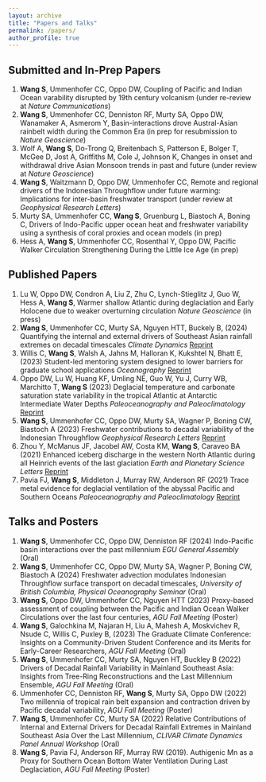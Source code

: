 ```yaml
---
layout: archive
title: "Papers and Talks"
permalink: /papers/
author_profile: true
---
```


## Submitted and In-Prep Papers

1.  **Wang S**, Ummenhofer CC, Oppo DW, Coupling of Pacific and Indian Ocean varability disrupted by 19th century volcanism (under re-review at *Nature Communications*)
2. **Wang S**, Ummenhofer CC, Denniston RF, Murty SA, Oppo DW, Wanamaker A, Asmerom Y, Basin-interactions drove Austral-Asian rainbelt width during the Common Era (in prep for resubmission to *Nature Geoscience*)
3. Wolf A, **Wang S**, Do-Trong Q, Breitenbach S, Patterson E, Bolger T, McGee D, Jost A, Griffiths M, Cole J, Johnson K, Changes in onset and withdrawal drive Asian Monsoon trends in past and future (under review at *Nature Geoscience*)
4.  **Wang S**, Waitzmann D, Oppo DW, Ummenhofer CC, Remote and regional drivers of the Indonesian Throughflow under future warming: Implications for inter-basin freshwater transport (under review at *Geophysical Research Letters*)
5.  Murty SA, Ummenhofer CC, **Wang S**, Gruenburg L, Biastoch A, Boning C, Drivers of Indo-Pacific upper ocean heat and freshwater variability using a synthesis of coral proxies and ocean models (in prep)
6.  Hess A, **Wang S**, Ummenhofer CC, Rosenthal Y, Oppo DW, Pacific Walker Circulation Strengthening During the Little Ice Age (in prep)

## Published Papers

1. Lu W, Oppo DW, Condron A, Liu Z, Zhu C, Lynch-Stieglitz J, Guo W, Hess A, **Wang S**, Warmer shallow Atlantic during deglaciation and Early Holocene due to weaker overturning circulation *Nature Geoscience* (in press)
2.  **Wang S**, Ummenhofer CC, Murty SA, Nguyen HTT, Buckely B, (2024) Quantifying the internal and external drivers of Southeast Asian rainfall extremes on decadal timescales *Climate Dynamics* [Reprint](https://link.springer.com/article/10.1007/s00382-024-07412-x)
3. Willis C, **Wang S**, Walsh A, Jahns M, Halloran K, Kukshtel N, Bhatt E, (2023) Student-led mentoring system designed to lower barriers for graduate school applications *Oceanography* [Reprint](https://tos.org/oceanography/article/student-led-mentoring-system-designed-to-lower-barriers-for-graduate-school-applicants)
4. Oppo DW, Lu W, Huang KF, Umling NE, Guo W, Yu J, Curry WB, Marchitto T, **Wang S** (2023) Deglacial temperature and carbonate saturation state variability in the tropical Atlantic at Antarctic Intermediate Water Depths *Paleoceanography and Paleoclimatology* [Reprint](https://agupubs.onlinelibrary.wiley.com/doi/full/10.1029/2023PA004674)
5.  **Wang S**, Ummenhofer CC, Oppo DW, Murty SA, Wagner P, Boning CW, Biastoch A (2023) Freshwater contributions to decadal variability of the Indonesian Throughflow *Geophysical Research Letters* [Reprint](https://agupubs.onlinelibrary.wiley.com/doi/10.1029/2023GL103906)
6. Zhou Y, McManus JF, Jacobel AW, Costa KM, **Wang S**, Caraveo BA (2021) Enhanced iceberg discharge in the western North Atlantic during all Heinrich events of the last glaciation *Earth and Planetary Science Letters* [Reprint](https://www.sciencedirect.com/science/article/pii/S0012821X21001692)
7. Pavia FJ, **Wang S**, Middleton J, Murray RW, Anderson RF (2021) Trace metal evidence for deglacial ventilation of the abyssal Pacific and Southern Oceans *Paleoceanography and Paleoclimatology* [Reprint](https://agupubs.onlinelibrary.wiley.com/doi/full/10.1029/2021PA004226#:~:text=The%20presence%20of%20authigenic%20Mn,of%20late%2DPleistocene%20ice%20ages.)

## Talks and Posters

1. **Wang S**, Ummenhofer CC, Oppo DW, Denniston RF (2024) Indo-Pacific basin interactions over the past millennium *EGU General Assembly* (Oral)
2.  **Wang S**, Ummenhofer CC, Oppo DW, Murty SA, Wagner P, Boning CW, Biastoch A (2024) Freshwater advection modulates Indonesian Throughflow surface transport on decadal timescales, *University of British Columbia, Physical Oceanography Seminar* (Oral)
3. **Wang S**, Oppo DW, Ummenhofer CC, Nguyen HTT (2023) Proxy-based assessment of coupling between the Pacific and Indian Ocean Walker Circulations over the last four centuries, *AGU Fall Meeting* (Poster)
4. **Wang S**, Galochkina M, Najaran H, Liu A, Mahesh A, Moskvichev R, Nsude C, Willis C, Puxley B, (2023) The Graduate Climate Conference: Insights on a Community-Driven Student Conference and its Merits for Early-Career Researchers, *AGU Fall Meeting* (Oral)
5. **Wang S**, Ummenhofer CC, Murty SA, Nguyen HT, Buckley B (2022) Drivers of Decadal Rainfall Variability in Mainland Southeast Asia: Insights from Tree-Ring Reconstructions and the Last Millennium Ensemble, *AGU Fall Meeting* (Oral)
6. Ummenhofer CC, Denniston RF, **Wang S**, Murty SA, Oppo DW (2022) Two millennia of tropical rain belt expansion and contraction driven by Pacific decadal variability, *AGU Fall Meeting* (Poster)
7. **Wang S**, Ummenhofer CC, Murty SA (2022) Relative Contributions of Internal and External Drivers for Decadal Rainfall Extremes in Mainland Southeast Asia Over the Last Millennium, *CLIVAR Climate Dynamics Panel Annual Workshop* (Oral)
8. **Wang S**, Pavia FJ, Anderson RF, Murray RW (2019). Authigenic Mn as a Proxy for Southern Ocean Bottom Water Ventilation During Last Deglaciation, *AGU Fall Meeting* (Poster)
